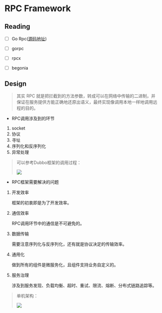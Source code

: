 # RPC Framework

## Reading

- [ ] Go Rpc([源码地址](https://github.com/golang/go/tree/master/src/net/rpc))
- [ ] gorpc
- [ ] rpcx
- [ ] begonia


## Design

> 其实 RPC 就是把拦截到的方法参数，转成可以在网络中传输的二进制，并保证在服务提供方能正确地还原出语义，最终实现像调用本地一样地调用远程的目的。

- RPC调用涉及到的环节

1. socket
2. 协议
3. 寻址
4. 序列化和反序列化
5. 异常处理

> 可以参考Dubbo框架的调用过程：
>
> ![](http://img.zhengyua.cn/img/20201124210107.png)

- RPC框架需要解决的问题

1. 开发效率

   框架的初衷即是为了开发效率。

2. 通信效率

   RPC调用环节中的通信是不可避免的。

3. 数据传输

   需要注意序列化与反序列化，还有就是协议决定的传输效率。

4. 通用化

   做到所有的组件是微服务化，且组件支持业务自定义的。

5. 服务治理

   涉及到服务发现、负载均衡、超时、重试、限流、熔断、分布式链路追踪等。

> 单机架构：
>
> ![](http://img.zhengyua.cn/img/20201124212142.png)